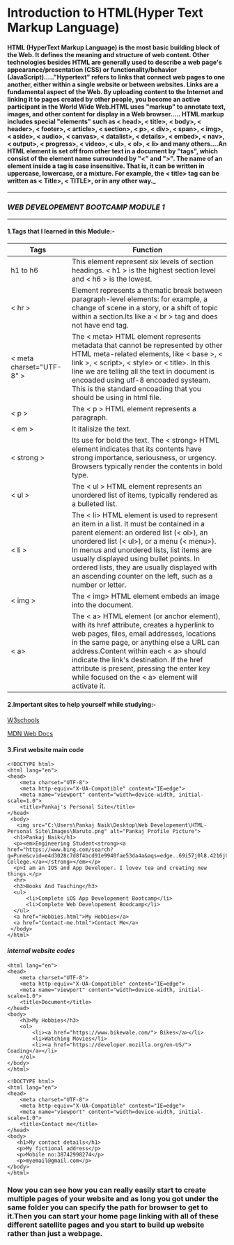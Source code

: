 # Introduction to HTML(Hyper Text Markup Language)
<!-- blockcode-->
#### __HTML (HyperText Markup Language) is the most basic building block of the Web. It defines the meaning and structure of web content. Other technologies besides HTML are generally used to describe a web page's appearance/presentation (CSS) or functionality/behavior (JavaScript)....."Hypertext" refers to links that connect web pages to one another, either within a single website or between websites. Links are a fundamental aspect of the Web. By uploading content to the Internet and linking it to pages created by other people, you become an active participant in the World Wide Web.HTML uses "markup" to annotate text, images, and other content for display in a Web browser..... HTML markup includes special "elements" such as < head>, < title>, < body>, < header>, < footer>, < article>, < section>, < p>, < div>, < span>, < img>, < aside>, < audio>, < canvas>, < datalist>, < details>, < embed>, < nav>, < output>, < progress>, < video>, < ul>, < ol>, < li> and many others....An HTML element is set off from other text in a document by "tags", which consist of the element name surrounded by "<" and ">".  The name of an element inside a tag is case insensitive. That is, it can be written in uppercase, lowercase, or a mixture. For example, the < title> tag can be written as < Title>, < TITLE>, or in any other way.___
___

### _WEB DEVELOPEMENT BOOTCAMP MODULE 1_
___
<!-- ol-->
<!-- blockquote -->
#### __1.Tags that I learned in this Module:-__
 <!-- Tables-->
 |Tags   |Function|
 |-------|--------|
 | h1  to h6|This element represent six levels of section headings. < h1 > is the highest section level and < h6 > is the lowest.|
|< hr >   |Element represents a thematic break between paragraph-level elements: for example, a change of scene in a story, or a shift of topic within a section.Its like a < br > tag and does not have end tag.|
 |< meta charset="UTF-8" >|The < meta> HTML element represents metadata that cannot be represented by other HTML meta-related elements, like < base >, < link >, < script>, < style> or < title>. In this line we are telling all the text in document is encoaded using utf-8 encoaded systeam. This is the standard encoading that you should be using in html file.|
 |< p > |The <  p > HTML element represents a paragraph.|
 |< em >| It italisize the text.|
 |< strong >|Its use for bold the text. The < strong> HTML element indicates that its contents have strong importance, seriousness, or urgency. Browsers typically render the contents in bold type.|
 |< ul >| The < ul > HTML element represents an unordered list of items, typically rendered as a bulleted list.|
 |< li > |The < li> HTML element is used to represent an item in a list. It must be contained in a parent element: an ordered list (< ol>), an unordered list (< ul>), or a menu (< menu>). In menus and unordered lists, list items are usually displayed using bullet points. In ordered lists, they are usually displayed with an ascending counter on the left, such as a number or letter.|
 |< img >|The < img> HTML element embeds an image into the document.|
 |< a>|The < a> HTML element (or anchor element), with its href attribute, creates a hyperlink to web pages, files, email addresses, locations in the same page, or anything else a URL can address.Content within each < a> should indicate the link's destination. If the href attribute is present, pressing the enter key while focused on the < a> element will activate it.|
 <!-- ol-->
 <!-- blockquote -->
#### __2.Important sites to help yourself while studying:-__
<!-- Links -->
[W3schools](https://www.w3schools.com/html/)

[MDN Web Docs](https://developer.mozilla.org/en-US/docs/Web/HTML)
<!-- ol-->
<!-- blockquote -->
#### **3.First website main code**

```
<!DOCTYPE html>
<html lang="en">
<head>
    <meta charset="UTF-8">
    <meta http-equiv="X-UA-Compatible" content="IE=edge">
    <meta name="viewport" content="width=device-width, initial-scale=1.0">
    <title>Pankaj's Personal Site</title>
</head>
 <body>
   <img src="C:\Users\Pankaj Naik\Desktop\Web Developement\HTML- Personal Site\Images\Naruto.png" alt="Pankaj Profile Picture">  
  <h1>Pankaj Naik</h1>      
  <p><em>Engineering Student<strong><a href="https://www.bing.com/search?q=Pune&cvid=e4d3028c7d8f4bcd91e9940fae53da4a&aqs=edge..69i57j0l8.4216j0j1&pglt=43&FORM=ANNTA1&PC=ASTS">Pune College.</a></strong></em></p>
  <p>I am an IOS and App Developer. I lovev tea and creating new things.</p>
  <hr>
  <h3>Books And Teaching</h3>
  <ul>
      <li>Complete iOS App Developement Bootcamp</li>
      <li>Complete Web Developement Boodcamp</li>
  </ul>
  <a href="Hobbies.html">My Hobbies</a>
  <a href="Contact-me.html">Contact Me</a>
 </body>
</html>
```
<!-- blockquote-->
#### ___internal website codes___
```<!DOCTYPE html>
<html lang="en">
<head>
    <meta charset="UTF-8">
    <meta http-equiv="X-UA-Compatible" content="IE=edge">
    <meta name="viewport" content="width=device-width, initial-scale=1.0">
    <title>Document</title>
</head>
<body>
    <h3>My Hobbies</h3>
    <ol>
        <li><a href="https://www.bikewale.com/"> Bikes</a></li>
        <li>Watching Movies</li>
        <li><a href="https://developer.mozilla.org/en-US/"> Coading</a></li>
    </ol>  
</body>
</html>
```
```
<!DOCTYPE html>
<html lang="en">
<head>
    <meta charset="UTF-8">
    <meta http-equiv="X-UA-Compatible" content="IE=edge">
    <meta name="viewport" content="width=device-width, initial-scale=1.0">
    <title>Contact me</title>
</head>
<body>
   <h1>My contact details</h1> 
   <p>My fictional address</p>
   <p>Mobile no:38742998274</p>
   <p>myemail@gmail.com</p>
</body>
</html>
```

<!-- blockquote-->
### Now you can see how you can really easily start to create multiple pages of your website and as long you got under the same folder you can specify the path for browser to get to it.Then you can start your home page linking with all of these different satellite pages and you start to build up website rather than just a webpage.

